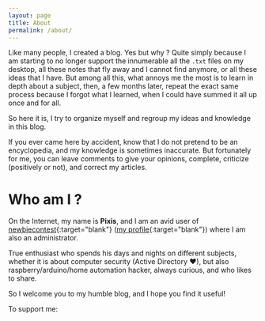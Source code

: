 ```yaml
---
layout: page
title: About
permalink: /about/
---
```


Like many people, I created a blog. Yes but why ? Quite simply because I am starting to no longer support the innumerable all the `.txt` files on my desktop, all these notes that fly away and I cannot find anymore, or all these ideas that I have. But among all this, what annoys me the most is to learn in depth about a subject, then, a few months later, repeat the exact same process because I forgot what I learned, when I could have summed it all up once and for all.

So here it is, I try to organize myself and regroup my ideas and knowledge in this blog.

If you ever came here by accident, know that I do not pretend to be an encyclopedia, and my knowledge is sometimes inaccurate. But fortunately for me, you can leave comments to give your opinions, complete, criticize (positively or not), and correct my articles.


# Who am I ?

On the Internet, my name is **Pixis**, and I am an avid user of [newbiecontest](https://www.newbiecontest.org/index.php){:target="blank"} ([my profile](https://www.newbiecontest.org/index.php?page=info_membre&nick=pixis){:target="blank"}) where I am also an administrator.

True enthusiast who spends his days and nights on different subjects, whether it is about computer security (Active Directory ♥), but also raspberry/arduino/home automation hacker, always curious, and who likes to share.

So I welcome you to my humble blog, and I hope you find it useful!

To support me:

<script type='text/javascript' src='https://ko-fi.com/widgets/widget_2.js'></script><script type='text/javascript'>kofiwidget2.init('Buy Me a Coffee', '#202020', 'F1F78GI6');kofiwidget2.draw();</script>